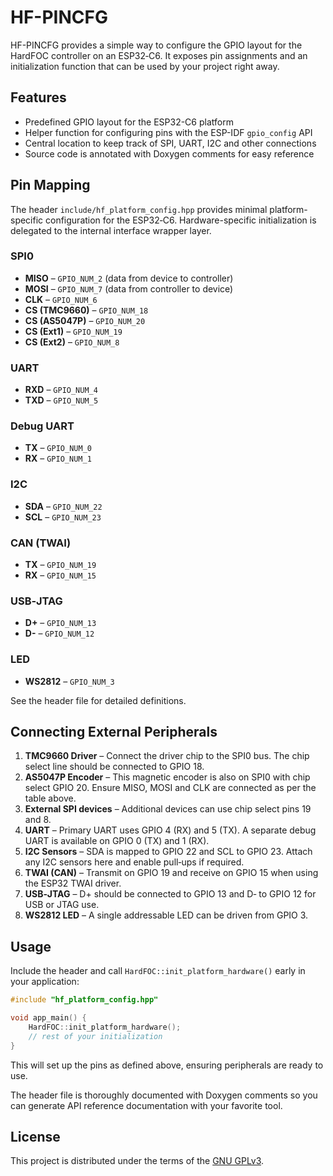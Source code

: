 # HF-PINCFG

HF-PINCFG provides a simple way to configure the GPIO layout for the HardFOC controller on an ESP32‑C6.
It exposes pin assignments and an initialization function that can be used by your project right away.

## Features

- Predefined GPIO layout for the ESP32-C6 platform
- Helper function for configuring pins with the ESP-IDF `gpio_config` API
- Central location to keep track of SPI, UART, I2C and other connections
- Source code is annotated with Doxygen comments for easy reference

## Pin Mapping

The header `include/hf_platform_config.hpp` provides minimal platform-specific configuration for the ESP32‑C6. Hardware-specific initialization is delegated to the internal interface wrapper layer.

### SPI0
- **MISO** – `GPIO_NUM_2` (data from device to controller)
- **MOSI** – `GPIO_NUM_7` (data from controller to device)
- **CLK** – `GPIO_NUM_6`
- **CS (TMC9660)** – `GPIO_NUM_18`
- **CS (AS5047P)** – `GPIO_NUM_20`
- **CS (Ext1)** – `GPIO_NUM_19`
- **CS (Ext2)** – `GPIO_NUM_8`

### UART
- **RXD** – `GPIO_NUM_4`
- **TXD** – `GPIO_NUM_5`

### Debug UART
- **TX** – `GPIO_NUM_0`
- **RX** – `GPIO_NUM_1`

### I2C
- **SDA** – `GPIO_NUM_22`
- **SCL** – `GPIO_NUM_23`

### CAN (TWAI)
- **TX** – `GPIO_NUM_19`
- **RX** – `GPIO_NUM_15`

### USB‑JTAG
- **D+** – `GPIO_NUM_13`
- **D-** – `GPIO_NUM_12`

### LED
- **WS2812** – `GPIO_NUM_3`

See the header file for detailed definitions.

## Connecting External Peripherals

1. **TMC9660 Driver** – Connect the driver chip to the SPI0 bus. The chip select line should be connected to GPIO 18.
2. **AS5047P Encoder** – This magnetic encoder is also on SPI0 with chip select GPIO 20. Ensure MISO, MOSI and CLK are connected as per the table above.
3. **External SPI devices** – Additional devices can use chip select pins 19 and 8.
4. **UART** – Primary UART uses GPIO 4 (RX) and 5 (TX). A separate debug UART is available on GPIO 0 (TX) and 1 (RX).
5. **I2C Sensors** – SDA is mapped to GPIO 22 and SCL to GPIO 23. Attach any I2C sensors here and enable pull‑ups if required.
6. **TWAI (CAN)** – Transmit on GPIO 19 and receive on GPIO 15 when using the ESP32 TWAI driver.
7. **USB‑JTAG** – D+ should be connected to GPIO 13 and D‑ to GPIO 12 for USB or JTAG use.
8. **WS2812 LED** – A single addressable LED can be driven from GPIO 3.

## Usage

Include the header and call `HardFOC::init_platform_hardware()` early in your application:

```cpp
#include "hf_platform_config.hpp"

void app_main() {
    HardFOC::init_platform_hardware();
    // rest of your initialization
}
```

This will set up the pins as defined above, ensuring peripherals are ready to use.

The header file is thoroughly documented with Doxygen comments so you can
generate API reference documentation with your favorite tool.

## License

This project is distributed under the terms of the [GNU GPLv3](LICENSE).
